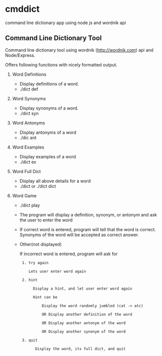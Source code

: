 # cmddict
command line dictionary app using node js and wordnik api

## Command Line Dictionary Tool

  Command line dictionary tool using wordnik (http://wordnik.com) api and Node/Express.
  
Offers following functions with nicely formatted output.

1. Word Definitions
	* Display definitions of a word. 
	* ./dict def <word>

2. Word Synonyms
	* Display synonyms of a word. 
	* ./dict syn <word>
3. Word Antonyms
	* Display antonyms of a word
	* ./dic ant <word>

4. Word Examples
	* Display examples of a word
	* ./dict ex <word>

5. Word Full Dict
	* Display all above details for a word
	* ./dict <word> or ./dict dict <word>

7. Word Game
	* ./dict play
	* The program will display a definition, synonym, or antonym and ask the user to enter the word
  
	* If correct word is entered, program will tell that the word is correct. Synonyms of the word will be accepted as correct answer.
	* Other(not displayed) 
  
	   If incorrect word is entered, program will ask for
     
		   1. try again 
       
              Lets user enter word again
              
		   2. hint
       
			    Display a hint, and let user enter word again
         
			    Hint can be
            
                    Display the word randomly jumbled (cat -> atc)
            
                    OR Display another definition of the word
            
                    OR Display another antonym of the word
            
                    OR Display another synonym of the word
            
		   3. quit
       
			     Display the word, its full dict, and quit
